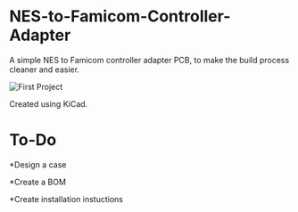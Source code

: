 # NES-to-Famicom-Controller-Adapter
A simple NES to Famicom controller adapter PCB, to make the build process cleaner and easier.


![First Project](https://user-images.githubusercontent.com/23010906/161812355-9232c7fb-87b4-4446-9eae-8128071304b7.jpg)


Created using KiCad.

# To-Do
*Design a case

*Create a BOM

*Create installation instuctions

